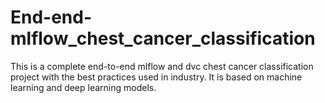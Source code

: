 # End-end-mlflow_chest_cancer_classification
This is a complete end-to-end mlflow and dvc chest cancer classification project with the best practices used in industry. It is based on machine learning and deep learning models.
